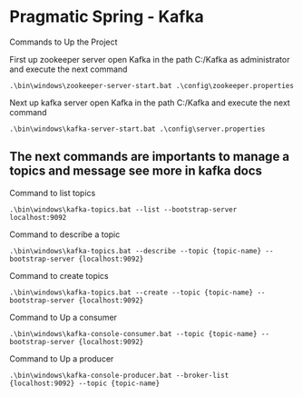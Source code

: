 # Pragmatic Spring - Kafka

Commands to Up the Project

First up zookeeper server open Kafka in the path C:/Kafka as administrator and execute the next command
```
.\bin\windows\zookeeper-server-start.bat .\config\zookeeper.properties
```

Next up kafka server open Kafka in the path C:/Kafka  and execute the next command
```
.\bin\windows\kafka-server-start.bat .\config\server.properties
```

The next commands are importants to manage a topics and message see more in kafka docs
---

Command to list topics
```
.\bin\windows\kafka-topics.bat --list --bootstrap-server localhost:9092 
```

Command to describe a topic
```
.\bin\windows\kafka-topics.bat --describe --topic {topic-name} --bootstrap-server {localhost:9092}
```

Command to create topics
```
.\bin\windows\kafka-topics.bat --create --topic {topic-name} --bootstrap-server {localhost:9092}
```

Command to Up a consumer
```
.\bin\windows\kafka-console-consumer.bat --topic {topic-name} --bootstrap-server {localhost:9092}
```

Command to Up a producer
```
.\bin\windows\kafka-console-producer.bat --broker-list {localhost:9092} --topic {topic-name}
```


